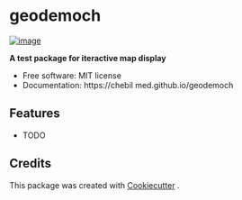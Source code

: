 # geodemoch


[![image](https://img.shields.io/pypi/v/geodemoch.svg)](https://pypi.python.org/pypi/geodemoch)


**A test package for iteractive map display**


-   Free software: MIT license
-   Documentation: https://chebil med.github.io/geodemoch
    

## Features

-   TODO

## Credits

This package was created with [Cookiecutter](https://github.com/cookiecutter/cookiecutter) .
